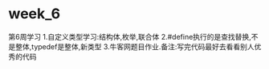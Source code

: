 # week_6
第6周学习
1.自定义类型学习:结构体,枚举,联合体
2.#define执行的是查找替换,不是整体,typedef是整体,新类型
3.牛客网题目作业.备注:写完代码最好去看看别人优秀的代码